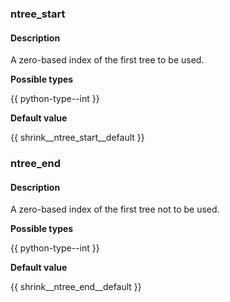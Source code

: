 ### ntree_start

#### Description

А zero-based index of the first tree to be used.

**Possible types** 

{{ python-type--int }}

**Default value** 

{{ shrink__ntree_start__default }}

### ntree_end

#### Description

А zero-based index of the first tree not to be used.

**Possible types** 

{{ python-type--int }}

**Default value** 

{{ shrink__ntree_end__default }}
